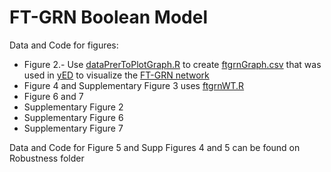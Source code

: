 # FT-GRN Boolean Model 
Data and Code for figures:
  * Figure 2.- Use [dataPrerToPlotGraph.R](BooleanModel/dataPrepToPlotGraph.R) to create [ftgrnGraph.csv](BooleanModel/ftgrnGraph.csv) that was used in [yED](https://www.yworks.com/products/yed) to visualize the [FT-GRN network](BooleanModel/ftgrnGraph.graphml)
  * Figure 4 and Supplementary Figure 3 uses [ftgrnWT.R](ftgrnWT.R)
  * Figure 6 and 7 
  * Supplementary Figure 2
  * Supplementary Figure 6
  * Supplementary Figure 7

Data and Code for Figure 5 and Supp Figures 4 and 5 can be found on Robustness folder
